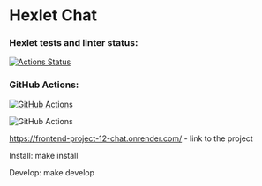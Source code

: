 # Hexlet Chat

### Hexlet tests and linter status:
[![Actions Status](https://github.com/VitalMangal/frontend-project-12/actions/workflows/hexlet-check.yml/badge.svg)](https://github.com/VitalMangal/frontend-project-12/actions)

### GitHub Actions:

[![GitHub Actions](https://github.com/VitalMangal/frontend-project-12/blob/main/.github/workflows/GitHub-actions.yml/badge.svg)](https://github.com/VitalMangal/frontend-project-12/blob/main/.github/workflows/GitHub-actions.yml)


![GitHub Actions](https://github.com/github/docs/actions/workflows/main.yml/badge.svg)

https://frontend-project-12-chat.onrender.com/ - link to the project


Install: 
    make install

Develop:
    make develop